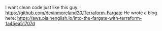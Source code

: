 I want clean code just like this guy:
https://github.com/devinmoreland20/Terraform-Fargate
He wrote a blog here: https://aws.plainenglish.io/into-the-fargate-with-terraform-1a45ea51707d

